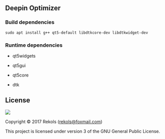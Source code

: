 ## Deepin Optimizer

### Build dependencies

`sudo apt install g++ qt5-default libdtkcore-dev libdtkwidget-dev`

### Runtime dependencies

* qt5widgets

* qt5gui

* qt5core

* dtk


## License

![](http://www.gnu.org/graphics/gplv3-127x51.png)

Copyright © 2017 Rekols (rekols@foxmail.com)

This project is licensed under version 3 of the GNU General Public License.
